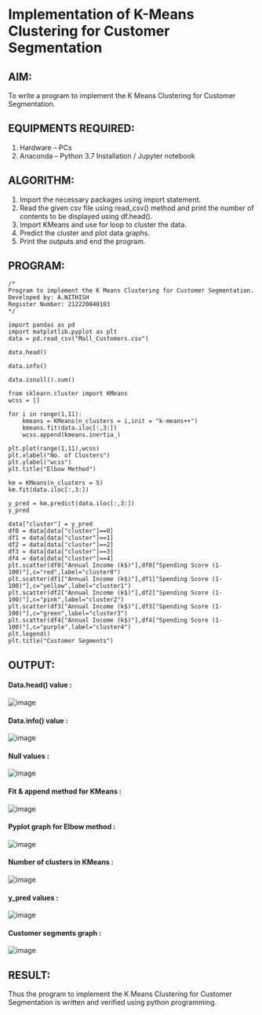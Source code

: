 # Implementation of K-Means Clustering for Customer Segmentation

## AIM:
To write a program to implement the K Means Clustering for Customer Segmentation.

## EQUIPMENTS REQUIRED:
1. Hardware – PCs
2. Anaconda – Python 3.7 Installation / Jupyter notebook

## ALGORITHM:
1. Import the necessary packages using import statement.
2. Read the given csv file using read_csv() method and print the number of contents to be displayed using df.head().
3. Import KMeans and use for loop to cluster the data.
4. Predict the cluster and plot data graphs.
5. Print the outputs and end the program.

## PROGRAM:
```
/*
Program to implement the K Means Clustering for Customer Segmentation.
Developed by: A.NITHISH
Register Number: 212220040103 
*/
```

```
import pandas as pd
import matplotlib.pyplot as plt
data = pd.read_csv("Mall_Customers.csv")

data.head()

data.info()

data.isnull().sum()

from sklearn.cluster import KMeans
wcss = []

for i in range(1,11):
    kmeans = KMeans(n_clusters = i,init = "k-means++")
    kmeans.fit(data.iloc[:,3:])
    wcss.append(kmeans.inertia_)

plt.plot(range(1,11),wcss)
plt.xlabel("No. of Clusters")
plt.ylabel("wcss")
plt.title("Elbow Method")

km = KMeans(n_clusters = 5)
km.fit(data.iloc[:,3:])

y_pred = km.predict(data.iloc[:,3:])
y_pred

data["cluster"] = y_pred
df0 = data[data["cluster"]==0]
df1 = data[data["cluster"]==1]
df2 = data[data["cluster"]==2]
df3 = data[data["cluster"]==3]
df4 = data[data["cluster"]==4]
plt.scatter(df0["Annual Income (k$)"],df0["Spending Score (1-100)"],c="red",label="cluster0")
plt.scatter(df1["Annual Income (k$)"],df1["Spending Score (1-100)"],c="yellow",label="cluster1")
plt.scatter(df2["Annual Income (k$)"],df2["Spending Score (1-100)"],c="pink",label="cluster2")
plt.scatter(df3["Annual Income (k$)"],df3["Spending Score (1-100)"],c="green",label="cluster3")
plt.scatter(df4["Annual Income (k$)"],df4["Spending Score (1-100)"],c="purple",label="cluster4")
plt.legend()
plt.title("Customer Segments")
```

## OUTPUT:
#### Data.head() value :

![image](https://github.com/vishnudorigundla/Implementation-of-K-Means-Clustering-for-Customer-Segmentation/assets/94175324/96cd8e44-f496-4b88-8873-54df932c3d6e)

#### Data.info() value :

![image](https://github.com/vishnudorigundla/Implementation-of-K-Means-Clustering-for-Customer-Segmentation/assets/94175324/6ec08183-36fc-4daf-b9c2-85a25cba3f88)

#### Null values :

![image](https://github.com/vishnudorigundla/Implementation-of-K-Means-Clustering-for-Customer-Segmentation/assets/94175324/4972fd18-b621-465b-b1cb-5f9d8ccfc583)

#### Fit & append method for KMeans :

![image](https://github.com/vishnudorigundla/Implementation-of-K-Means-Clustering-for-Customer-Segmentation/assets/94175324/d40e12b7-31fc-4ae8-a1a0-e0e956931839)

#### Pyplot graph for Elbow method :

![image](https://github.com/vishnudorigundla/Implementation-of-K-Means-Clustering-for-Customer-Segmentation/assets/94175324/3391b805-be02-4e0d-b6f1-59a608a385c3)

#### Number of clusters in KMeans :

![image](https://github.com/vishnudorigundla/Implementation-of-K-Means-Clustering-for-Customer-Segmentation/assets/94175324/5c1a43ca-466f-442e-8488-03381cea8d59)

#### y_pred values :

![image](https://github.com/vishnudorigundla/Implementation-of-K-Means-Clustering-for-Customer-Segmentation/assets/94175324/e0f7247d-ccf8-4442-9620-c61f0dc44b0a)

#### Customer segments graph :

![image](https://github.com/vishnudorigundla/Implementation-of-K-Means-Clustering-for-Customer-Segmentation/assets/94175324/464757e3-2078-4837-a244-e04333736243)


## RESULT:
Thus the program to implement the K Means Clustering for Customer Segmentation is written and verified using python programming.
